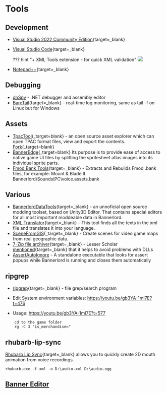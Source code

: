 # Tools

## Development

* [Visual Studio 2022 Community Edition](https://visualstudio.microsoft.com/vs/community/){target=_blank}
* [Visual Studio Code](https://code.visualstudio.com/download){target=_blank}

    ??? hint "+ XML Tools extension - for quick XML validation"
        ![](/pics/yu7eBvp.png)

* [Notepad++](https://notepad-plus-plus.org/){target=_blank}

## Debugging

* [dnSpy](/resources/dnspy) - .NET debugger and assembly editor
* [BareTail](https://www.baremetalsoft.com/baretail/){target=_blank} - real-time log monitoring, same as tail -f on Linux but for Windows


## Assets

* [TpacTool](https://github.com/szszss/TpacTool){_target=blank} - an open source asset explorer which can open TPAC format files, view and export the contents. [Fork](https://github.com/hunharibo/TpacTool){_target=blank}
* [BannerEdge](https://github.com/hunharibo/BannerEdge){_target=blank} Its purpose is to provide ease of access to native game UI files by splitting the spritesheet atlas images into its individual sprite parts.
* [Fmod Bank Tools](https://www.nexusmods.com/rugbyleaguelive3/mods/2){target=_blank} - Extracts and Rebuilds Fmod .bank files, for example: Mount & Blade II Bannerlord\Sounds\PC\voice.assets.bank


## Various

* [BannerlordDataTools](https://www.nexusmods.com/mountandblade2bannerlord/mods/4220){target=_blank} - an unnoficial open source modding toolset, based on Unity3D Editor. That contains special editors for all most important moddeable data in Bannerlord.
* [XML Translator](https://www.nexusmods.com/mountandblade2bannerlord/mods/5131){target=_blank} - This tool finds all the texts in the xml file and translates it into your language.
* [SceneFromGIS](https://scenefromgis.14egaming.com/){_target=_blank} - Create scenes for video game maps from real geographic data.
* [7-Zip file archiver](https://www.7-zip.org/){target=_blank} - Lesser Scholar [mentioned](https://youtu.be/1788IeNzOYQ?t=153){target=_blank} that it helps to avoid problems with DLLs
* [AssertAutoIgnore](https://github.com/poheniks/AssertAutoIgnore) - A standalone executable that looks for assert popups while Bannerlord is running and closes them automatically



## ripgrep

* [ripgrep](https://github.com/BurntSushi/ripgrep){target=_blank} - file grep/search program

* Edit System environment variables: https://youtu.be/gb3YA-1ml7E?t=476
* Usage: https://youtu.be/gb3YA-1ml7E?t=577

```
    cd to the game folder
    rg -C 3 "is_merchandise="
```


## rhubarb-lip-sync

[Rhubarb Lip Sync](https://github.com/DanielSWolf/rhubarb-lip-sync){target=_blank} allows you to quickly create 2D mouth animation from voice recordings.

```
rhubarb.exe -f xml -o D:\audio.xml D:\audio.ogg
```


## [Banner Editor](https://bannerlord.party/banner/)



